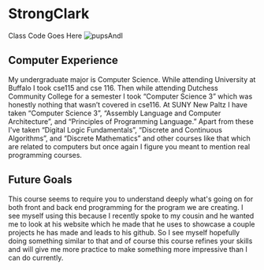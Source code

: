 # StrongClark
Class Code Goes Here
![pupsAndI](https://github.com/user-attachments/assets/8bc3c9d2-02b3-4544-9992-3e392e7222bb)
## Computer Experience

My undergraduate major is Computer Science. While attending University at Buffalo I took cse115 and cse 116. Then while attending Dutchess Community College for a semester I took “Computer Science 3” which was honestly nothing that wasn’t covered in cse116. At SUNY New Paltz I have taken “Computer Science 3”, “Assembly Language and Computer Architecture”, and  “Principles of Programming Language.” Apart from these I've taken “Digital Logic Fundamentals”,  “Discrete and Continuous Algorithms”, and “Discrete Mathematics” and other courses like that which are related to computers but once again I figure you meant to mention real programming courses.

## Future Goals

This course seems to require you to understand deeply what's going on for both front and back end programming for the program we are creating. I see myself using this because I recently spoke to my cousin and he wanted me to look at his website which he made that he uses to showcase a couple projects he has made and leads to his github. So I see myself hopefully doing something similar to that and of course this course refines your skills and will give me more practice to make something more impressive than I can do currently.
